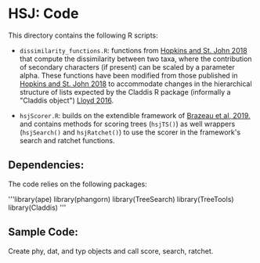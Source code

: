 # HSJ:  Code #

This directory contains the following R scripts:

+ `dissimilarity_functions.R`:  functions from [Hopkins and St. John 2018](https://doi.org/10.1098/rspb.2018.1784) that compute the dissimilarity between two taxa, where the contribution of secondary characters (if present) can be scaled by a parameter alpha.  These functions have been modified from those published in [Hopkins and St. John 2018](https://doi.org/10.1098/rspb.2018.1784) to accommodate changes in the hierarchical structure of lists expected by the Claddis R package (informally a "Claddis object") [Lloyd 2016](https://doi.org/10.1111/bij.12746).

+ `hsjScorer.R`: builds on the extendible framework of [Brazeau et al, 2019.](https://doi.org/10.1093/sysbio/syy083) and contains methods for scoring trees (`hsjTS()`) as well wrappers (`hsjSearch()` and `hsjRatchet()`) to use the scorer in the framework's search and ratchet functions.

## Dependencies: ##

The code relies on the following packages:

'''library(ape)
library(phangorn)
library(TreeSearch)
library(TreeTools)
library(Claddis)
'''

## Sample Code: ##

Create phy, dat, and typ objects and call score, search, ratchet.
